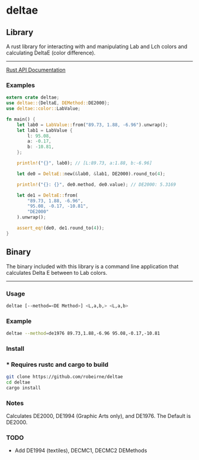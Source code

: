 # deltae

## Library

A rust library for interacting with and manipulating Lab and Lch colors and calculating DeltaE (color difference).

---

[Rust API Documentation](https://robeirne.github.io/deltae)

### Examples

```rust
extern crate deltae;
use deltae::{DeltaE, DEMethod::DE2000};
use deltae::color::LabValue;

fn main() {
    let lab0 = LabValue::from("89.73, 1.88, -6.96").unwrap();
    let lab1 = LabValue {
        l: 95.08,
        a: -0.17,
        b: -10.81,
    };

    println!("{}", lab0); // [L:89.73, a:1.88, b:-6.96]

    let de0 = DeltaE::new(&lab0, &lab1, DE2000).round_to(4);

    println!("{}: {}", de0.method, de0.value); // DE2000: 5.3169

    let de1 = DeltaE::from(
        "89.73, 1.88, -6.96",
        "95.08, -0.17, -10.81",
        "DE2000"
    ).unwrap();

    assert_eq!(de0, de1.round_to(4));
}
```

## Binary

The binary included with this library is a command line application that calculates Delta E between to Lab colors.

---

### Usage

```sh
deltae [--method=<DE Method>] <L,a,b,> <L,a,b>
```

### Example

```sh
deltae --method=de1976 89.73,1.88,-6.96 95.08,-0.17,-10.81
```

### Install

### * Requires rustc and cargo to build

```sh
git clone https://github.com/robeirne/deltae
cd deltae
cargo install
```

### Notes

Calculates DE2000, DE1994 (Graphic Arts only), and DE1976. The Default is DE2000.

### TODO

- Add DE1994 (textiles), DECMC1, DECMC2 DEMethods
